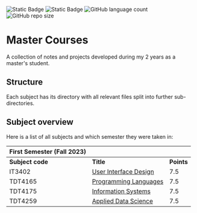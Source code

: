 ![Static Badge](https://img.shields.io/badge/number_of_subjects-4-blue?style=for-the-badge)
![Static Badge](https://img.shields.io/badge/completed_subjects-0-blue?style=for-the-badge)
![GitHub language count](https://img.shields.io/github/languages/count/jKm00/master-courses?style=for-the-badge)
![GitHub repo size](https://img.shields.io/github/repo-size/jKm00/master-courses?style=for-the-badge)

# Master Courses

A collection of notes and projects developed during my 2 years as a master's student.

## Structure

Each subject has its directory with all relevant files split into further sub-directories.

## Subject overview

Here is a list of all subjects and which semester they were taken in:

| First Semester (Fall 2023) |                                                          |            |
| -------------------------- | -------------------------------------------------------- | ---------- |
| **Subject code**           | **Title**                                                | **Points** |
| IT3402                     | [User Interface Design](/IT3402-user-interface-design/)  | 7.5        |
| TDT4165                    | [Programming Languages](/TDT4165-programming-languages/) | 7.5        |
| TDT4175                    | [Information Systems](/TDT4175-information-systems/)     | 7.5        |
| TDT4259                    | [Applied Data Science](/TDT4259-applied-data-science/)   | 7.5        |
